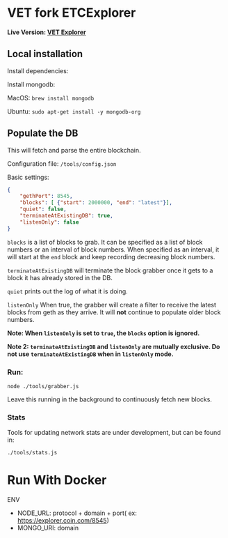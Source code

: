 # VET fork ETCExplorer 

<b>Live Version: [VET Explorer](https://explorer.visc.network)</b>

## Local installation

Install dependencies:

Install mongodb:

MacOS: `brew install mongodb`

Ubuntu: `sudo apt-get install -y mongodb-org`

## Populate the DB

This will fetch and parse the entire blockchain.

Configuration file: `/tools/config.json`

Basic settings:
```json
{
    "gethPort": 8545, 
    "blocks": [ {"start": 2000000, "end": "latest"}],
    "quiet": false,
    "terminateAtExistingDB": true,
    "listenOnly": false
}
```

```blocks``` is a list of blocks to grab. It can be specified as a list of block numbers or an interval of block numbers. When specified as an interval, it will start at the ```end``` block and keep recording decreasing block numbers. 

```terminateAtExistingDB``` will terminate the block grabber once it gets to a block it has already stored in the DB.

```quiet``` prints out the log of what it is doing.

```listenOnly``` When true, the grabber will create a filter to receive the latest blocks from geth as they arrive. It will <b>not</b> continue to populate older block numbers. 

<b>Note: When ```listenOnly``` is set to ```true```, the ```blocks``` option is ignored. </b>

<b>Note 2: ```terminateAtExistingDB``` and ```listenOnly``` are mutually exclusive. Do not use ```terminateAtExistingDB``` when in ```listenOnly``` mode.</b>

### Run:

`node ./tools/grabber.js`

Leave this running in the background to continuously fetch new blocks.

### Stats

Tools for updating network stats are under development, but can be found in:

`./tools/stats.js` 

# Run With Docker
ENV
- NODE_URL: protocol + domain + port( ex: https://explorer.coin.com/8545)
- MONGO_URI: domain